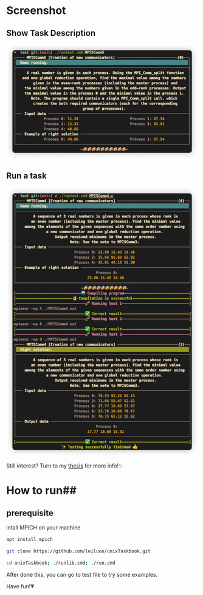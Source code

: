 # Screenshot

## Show Task Description
![](images/1.jpg)

## Run a task
![](images/2.jpg)

Still interest? Turn to my [thesis](https://github.com/leiluoo/thesis) for more info!✨

# How to run## 
## prerequisite
intall MPICH on your machine
```bash
apt install mpich
```
```bash
git clone https://github.com/leiluoo/unixTaskbook.git
```

```bash
cd unixTaskbook; ./runlib.cmd; ./run.cmd
```

After done this, you can go to test file to try some examples.

Have fun!💗
